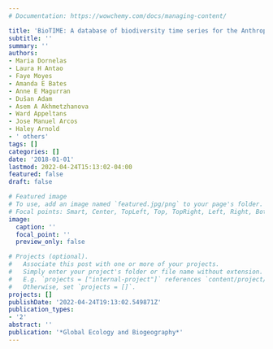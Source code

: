 ```yaml
---
# Documentation: https://wowchemy.com/docs/managing-content/

title: 'BioTIME: A database of biodiversity time series for the Anthropocene'
subtitle: ''
summary: ''
authors:
- Maria Dornelas
- Laura H Antao
- Faye Moyes
- Amanda E Bates
- Anne E Magurran
- Dušan Adam
- Asem A Akhmetzhanova
- Ward Appeltans
- Jose Manuel Arcos
- Haley Arnold
- ' others'
tags: []
categories: []
date: '2018-01-01'
lastmod: 2022-04-24T15:13:02-04:00
featured: false
draft: false

# Featured image
# To use, add an image named `featured.jpg/png` to your page's folder.
# Focal points: Smart, Center, TopLeft, Top, TopRight, Left, Right, BottomLeft, Bottom, BottomRight.
image:
  caption: ''
  focal_point: ''
  preview_only: false

# Projects (optional).
#   Associate this post with one or more of your projects.
#   Simply enter your project's folder or file name without extension.
#   E.g. `projects = ["internal-project"]` references `content/project/deep-learning/index.md`.
#   Otherwise, set `projects = []`.
projects: []
publishDate: '2022-04-24T19:13:02.549871Z'
publication_types:
- '2'
abstract: ''
publication: '*Global Ecology and Biogeography*'
---
```

